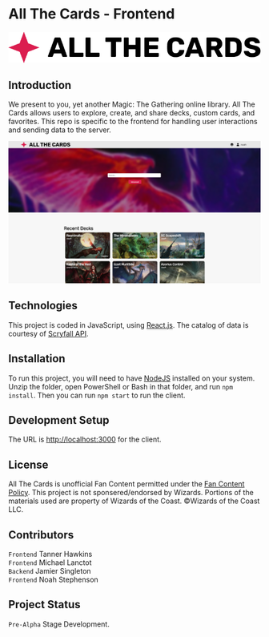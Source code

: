 # All The Cards - Frontend

![All The Cards](atc-logo.png)

## Introduction

We present to you, yet another Magic: The Gathering online library. All The Cards allows users to explore, create, and share decks, custom cards, and favorites. This repo is specific to the frontend for handling user interactions and sending data to the server.

![All The Cards](homepage.png)

## Technologies

This project is coded in JavaScript, using [React.js](https://reactjs.org/). The catalog of data is courtesy of [Scryfall API](https://scryfall.com/docs/api).

## Installation

To run this project, you will need to have [NodeJS](https://nodejs.org/en/) installed on your system. Unzip the folder, open PowerShell or Bash in that folder, and run `npm install`. Then you can run `npm start` to run the client.

## Development Setup

The URL is [http://localhost:3000](http://localhost:3000) for the client.

## License

All The Cards is unofficial Fan Content permitted under the [Fan Content Policy](https://company.wizards.com/en/legal/fancontentpolicy). This project is not sponsered/endorsed by Wizards. Portions of the materials used are property of Wizards of the Coast. ©Wizards of the Coast LLC.

## Contributors

`Frontend` Tanner Hawkins\
`Frontend` Michael Lanctot\
`Backend` Jamier Singleton\
`Frontend` Noah Stephenson

## Project Status

`Pre-Alpha` Stage Development.
